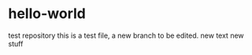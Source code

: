 # hello-world
test repository
this is a test file, a new branch to be edited. 
new text 
new stuff 
